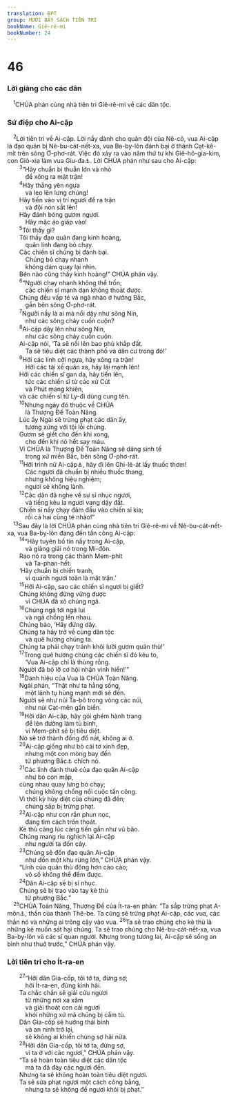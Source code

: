 ```yaml
---
translation: BPT
group: MƯỜI BẢY SÁCH TIÊN TRI
bookName: Giê-rê-mi 
bookNumber: 24
---
```


<div class="title"><h1>46</h1><h3>Lời giảng cho các dân</h3></div>
<span class="verse gie_46_1"> <sup>1</sup>CHÚA phán cùng nhà tiên tri Giê-rê-mi về các dân tộc.<br/></span>
<div class="title"><h3>Sứ điệp cho Ai-cập</h3></div>
<span class="verse gie_46_2"> <sup>2</sup>Lời tiên tri về Ai-cập. Lời nầy dành cho quân đội của Nê-cô, vua Ai-cập là đạo quân bị Nê-bu-cát-nết-xa, vua Ba-by-lôn đánh bại ở thành Cạt-kê-mít trên sông Ơ-phơ-rát. Việc đó xảy ra vào năm thứ tư khi Giê-hô-gia-kim, con Giô-xia làm vua Giu-đa<a data-toggle="tooltip" data-placement="bottom" title="Khoảng năm 605 trước Công nguyên.">⚓</a>. Lời CHÚA phán như sau cho Ai-cập:<br/></span>
<span class="verse gie_46_3">  <sup>3</sup>“Hãy chuẩn bị thuẫn lớn và nhỏ<br/>   để xông ra mặt trận!<br/></span>
<span class="verse gie_46_4">  <sup>4</sup>Hãy thắng yên ngựa<br/>   và leo lên lưng chúng!<br/>  Hãy tiến vào vị trí ngươi để ra trận<br/>   và đội nón sắt lên!<br/>  Hãy đánh bóng gươm ngươi.<br/>   Hãy mặc áo giáp vào!<br/></span>
<span class="verse gie_46_5">  <sup>5</sup>Tôi thấy gì?<br/>  Tôi thấy đạo quân đang kinh hoàng,<br/>   quân lính đang bỏ chạy.<br/>  Các chiến sĩ chúng bị đánh bại.<br/>   Chúng bỏ chạy nhanh<br/>   không dám quay lại nhìn.<br/>  Bên nào cũng thấy kinh hoàng!” CHÚA phán vậy.<br/></span>
<span class="verse gie_46_6">  <sup>6</sup>“Người chạy nhanh không thể trốn;<br/>   các chiến sĩ mạnh dạn không thoát được.<br/>  Chúng đều vấp té và ngã nhào ở hướng Bắc,<br/>   gần bên sông Ơ-phơ-rát.<br/></span>
<span class="verse gie_46_7">  <sup>7</sup>Người nầy là ai mà nổi dậy như sông Nin,<br/>   như các sông chảy cuồn cuộn?<br/></span>
<span class="verse gie_46_8">  <sup>8</sup>Ai-cập dậy lên như sông Nin,<br/>   như các sông chảy cuồn cuộn.<br/>  Ai-cập nói, ‘Ta sẽ nổi lên bao phủ khắp đất.<br/>   Ta sẽ tiêu diệt các thành phố và dân cư trong đó!’<br/></span>
<span class="verse gie_46_9">  <sup>9</sup>Hỡi các lính cỡi ngựa, hãy xông ra trận!<br/>   Hỡi các tài xế quân xa, hãy lái mạnh lên!<br/>  Hỡi các chiến sĩ gan dạ, hãy tiến lên,<br/>   tức các chiến sĩ từ các xứ Cút<br/>   và Phút mang khiên,<br/>  và các chiến sĩ từ Ly-đi dùng cung tên.<br/></span>
<span class="verse gie_46_10">  <sup>10</sup>Nhưng ngày đó thuộc về CHÚA<br/>   là Thượng Đế Toàn Năng.<br/>  Lúc ấy Ngài sẽ trừng phạt các dân ấy,<br/>   tương xứng với tội lỗi chúng.<br/>  Gươm sẽ giết cho đến khi xong,<br/>   cho đến khi nó hết say máu.<br/>  Vì CHÚA là Thượng Đế Toàn Năng sẽ dâng sinh tế<br/>   trong xứ miền Bắc, bên sông Ơ-phơ-rát.<br/></span>
<span class="verse gie_46_11">  <sup>11</sup>Hỡi trinh nữ Ai-cập<a data-toggle="tooltip" data-placement="bottom" title="Ám chỉ người Ai-cập.">⚓</a>, hãy đi lên Ghi-lê-át lấy thuốc thơm!<br/>   Các ngươi đã chuẩn bị nhiều thuốc thang,<br/>   nhưng không hiệu nghiệm;<br/>   ngươi sẽ không lành.<br/></span>
<span class="verse gie_46_12">  <sup>12</sup>Các dân đã nghe về sự sỉ nhục ngươi,<br/>   và tiếng kêu la ngươi vang dậy đất.<br/>  Chiến sĩ nầy chạy đâm đầu vào chiến sĩ kia;<br/>   rồi cả hai cùng té nhào!”<br/></span>
<span class="verse gie_46_13"> <sup>13</sup>Sau đây là lời CHÚA phán cùng nhà tiên tri Giê-rê-mi về Nê-bu-cát-nết-xa, vua Ba-by-lôn đang đến tấn công Ai-cập:<br/></span>
<span class="verse gie_46_14">  <sup>14</sup>“Hãy tuyên bố tin nầy trong Ai-cập,<br/>   và giảng giải nó trong Mi-đôn.<br/>  Rao nó ra trong các thành Mem-phít<br/>   và Ta-phan-hết:<br/>  ‘Hãy chuẩn bị chiến tranh,<br/>   vì quanh ngươi toàn là mặt trận.’<br/></span>
<span class="verse gie_46_15">  <sup>15</sup>Hỡi Ai-cập, sao các chiến sĩ ngươi bị giết?<br/>  Chúng không đứng vững được<br/>   vì CHÚA đã xô chúng ngã.<br/></span>
<span class="verse gie_46_16">  <sup>16</sup>Chúng ngã tới ngã lui<br/>   và ngã chồng lên nhau.<br/>  Chúng bảo, ‘Hãy đứng dậy.<br/>  Chúng ta hãy trở về cùng dân tộc<br/>   và quê hương chúng ta.<br/>  Chúng ta phải chạy tránh khỏi lưỡi gươm quân thù!’<br/></span>
<span class="verse gie_46_17">  <sup>17</sup>Trong quê hương chúng các chiến sĩ đó kêu to,<br/>   ‘Vua Ai-cập chỉ là thùng rỗng.<br/>  Người đã bỏ lỡ cơ hội nhận vinh hiển!’”<br/></span>
<span class="verse gie_46_18">  <sup>18</sup>Danh hiệu của Vua là CHÚA Toàn Năng.<br/>  Ngài phán, “Thật như ta hằng sống,<br/>   một lãnh tụ hùng mạnh mới sẽ đến.<br/>  Người sẽ như núi Ta-bô trong vòng các núi,<br/>   như núi Cạt-mên gần biển.<br/></span>
<span class="verse gie_46_19">  <sup>19</sup>Hỡi dân Ai-cập, hãy gói ghém hành trang<br/>   để lên đường làm tù binh,<br/>   vì Mem-phít sẽ bị tiêu diệt.<br/>  Nó sẽ trở thành đống đổ nát, không ai ở.<br/></span>
<span class="verse gie_46_20">  <sup>20</sup>Ai-cập giống như bò cái tơ xinh đẹp,<br/>   nhưng một con mòng bay đến<br/>   từ phương Bắc<a data-toggle="tooltip" data-placement="bottom" title="Đạo quân Ba-by-lôn từ hướng nầy kéo đến tấn công Giu-đa. Các đạo quân của các quốc gia phía Bắc và Đông của Ít-ra-en cũng theo hướng ấy đến tấn công Giu-đa và Ít-ra-en.">⚓</a> chích nó.<br/></span>
<span class="verse gie_46_21">  <sup>21</sup>Các lính đánh thuê của đạo quân Ai-cập<br/>   như bò con mập,<br/>  cùng nhau quay lưng bỏ chạy;<br/>   chúng không chống nổi cuộc tấn công.<br/>  Vì thời kỳ hủy diệt của chúng đã đến;<br/>   chúng sắp bị trừng phạt.<br/></span>
<span class="verse gie_46_22">  <sup>22</sup>Ai-cập như con rắn phun nọc,<br/>   đang tìm cách trốn thoát.<br/>  Kẻ thù càng lúc càng tiến gần như vũ bão.<br/>  Chúng mang rìu nghịch lại Ai-cập<br/>   như người ta đốn cây.<br/></span>
<span class="verse gie_46_23">  <sup>23</sup>Chúng sẽ đốn đạo quân Ai-cập<br/>   như đốn một khu rừng lớn,” CHÚA phán vậy.<br/>  “Lính của quân thù đông hơn cào cào;<br/>   vô số không thể đếm được.<br/></span>
<span class="verse gie_46_24">  <sup>24</sup>Dân Ai-cập sẽ bị sỉ nhục.<br/>  Chúng sẽ bị trao vào tay kẻ thù<br/>   từ phương Bắc.”<br/></span>
<span class="verse gie_46_25"> <sup>25</sup>CHÚA Toàn Năng, Thượng Đế của Ít-ra-en phán: “Ta sắp trừng phạt A-môn<a data-toggle="tooltip" data-placement="bottom" title="Trong suốt nhiều thế kỷ A-môn là vị thần quan trọng nhất của Ai-cập. Khi lời tiên tri nầy được viết ra thì ở miền Bắc Ai-cập người ta không còn thờ A-môn nhiều như trước nữa nhưng ở miền Nam Ai-cập người ta vẫn còn thờ, nhất là quanh vùng Thê-be là thủ đô cũ của Ai-cập.">⚓</a>, thần của thành Thê-be. Ta cũng sẽ trừng phạt Ai-cập, các vua, các thần nó và những ai trông cậy vào vua.</span>
<span class="verse gie_46_26"><sup>26</sup>Ta sẽ trao chúng cho kẻ thù là những kẻ muốn sát hại chúng. Ta sẽ trao chúng cho Nê-bu-cát-nết-xa, vua Ba-by-lôn và các sĩ quan người. Nhưng trong tương lai, Ai-cập sẽ sống an bình như thuở trước,” CHÚA phán vậy.<br/></span>
<div class="title"><h3>Lời tiên tri cho Ít-ra-en</h3></div>
<span class="verse gie_46_27">  <sup>27</sup>“Hỡi dân Gia-cốp, tôi tớ ta, đừng sợ;<br/>   hỡi Ít-ra-en, đừng kinh hãi.<br/>  Ta chắc chắn sẽ giải cứu ngươi<br/>   từ những nơi xa xăm<br/>   và giải thoát con cái ngươi<br/>   khỏi những xứ mà chúng bị cầm tù.<br/>  Dân Gia-cốp sẽ hưởng thái bình<br/>   và an ninh trở lại,<br/>   sẽ không ai khiến chúng sợ hãi nữa.<br/></span>
<span class="verse gie_46_28">  <sup>28</sup>Hỡi dân Gia-cốp, tôi tớ ta, đừng sợ,<br/>   vì ta ở với các ngươi,” CHÚA phán vậy.<br/>  “Ta sẽ hoàn toàn tiêu diệt các dân tộc<br/>   mà ta đã đày các ngươi đến.<br/>  Nhưng ta sẽ không hoàn toàn tiêu diệt ngươi.<br/>  Ta sẽ sửa phạt ngươi một cách công bằng,<br/>   nhưng ta sẽ không để ngươi khỏi bị phạt.”<br/></span>

